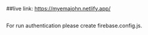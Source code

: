 ##live link: https://myemajohn.netlify.app/

##

For run authentication please create firebase.config.js.
